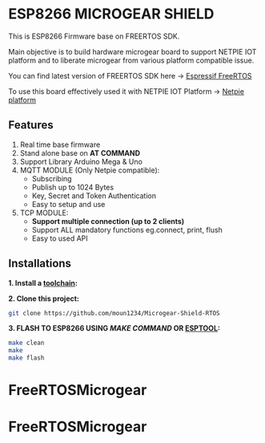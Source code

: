 # ESP8266 MICROGEAR SHIELD

This is ESP8266 Firmware base on FREERTOS SDK. 

Main objective is to build hardware microgear board to support NETPIE IOT platform and to liberate microgear from various platform compatible issue.

You can find latest version of FREERTOS SDK here -> [Espressif FreeRTOS](https://github.com/espressif/ESP8266_RTOS_SDK)


To use this board effectively used it with NETPIE IOT Platform -> [Netpie platform](https://netpie.io/)

## Features

1. Real time base firmware 
2. Stand alone base on **AT COMMAND**
3. Support Library Arduino Mega & Uno
4. MQTT MODULE (Only Netpie compatible):
    - Subscribing
    - Publish up to 1024 Bytes
    - Key, Secret and Token Authentication
    - Easy to setup and use
5. TCP MODULE:
    - **Support multiple connection (up to 2 clients)**
    - Support ALL mandatory functions eg.connect, print, flush 
    - Easy to used API

## Installations

**1. Install a [toolchain](https://github.com/esp8266/esp8266-wiki/wiki/Toolchain):**

**2. Clone this project:**
```bash
git clone https://github.com/moun1234/Microgear-Shield-RTOS
```
**3. FLASH TO ESP8266 USING _MAKE COMMAND_ OR [ESPTOOL](https://github.com/espressif/esptool):**
```bash
make clean
make 
make flash
```









# FreeRTOSMicrogear
# FreeRTOSMicrogear
